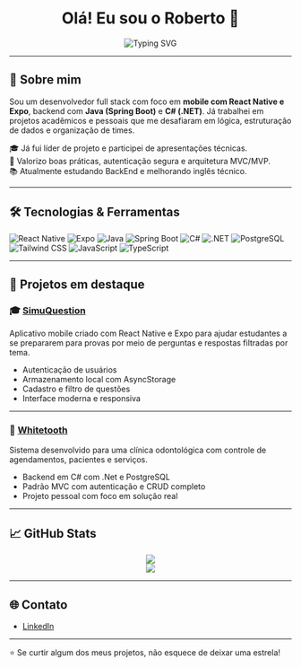 <h1 align="center">Olá! Eu sou o Roberto 👋</h1>

<p align="center">
  <img src="https://readme-typing-svg.herokuapp.com?font=Fira+Code&size=22&pause=1000&center=true&width=435&lines=Desenvolvedor+Full+Stack;Apaixonado+por+tecnologia;React+Native+%7C+Spring+Boot+%7C+C%23" alt="Typing SVG" />
</p>

---

## 🚀 Sobre mim

Sou um desenvolvedor full stack com foco em **mobile com React Native e Expo**, backend com **Java (Spring Boot)** e **C# (.NET)**. Já trabalhei em projetos acadêmicos e pessoais que me desafiaram em lógica, estruturação de dados e organização de times.

🎓 Já fui líder de projeto e participei de apresentações técnicas.  
🔐 Valorizo boas práticas, autenticação segura e arquitetura MVC/MVP.  
📚 Atualmente estudando BackEnd e melhorando inglês técnico.

---

## 🛠️ Tecnologias & Ferramentas

![React Native](https://img.shields.io/badge/-React%20Native-61DAFB?logo=react&logoColor=white&style=flat)
![Expo](https://img.shields.io/badge/-Expo-000020?logo=expo&style=flat)
![Java](https://img.shields.io/badge/-Java-007396?logo=java&logoColor=white)
![Spring Boot](https://img.shields.io/badge/-Spring%20Boot-6DB33F?logo=springboot&logoColor=white)
![C#](https://img.shields.io/badge/-C%23-239120?logo=c-sharp&logoColor=white)
![.NET](https://img.shields.io/badge/-.NET-512BD4?logo=dotnet&logoColor=white)
![PostgreSQL](https://img.shields.io/badge/-PostgreSQL-336791?logo=postgresql&logoColor=white)
![Tailwind CSS](https://img.shields.io/badge/-TailwindCSS-38B2AC?logo=tailwind-css&logoColor=white)
![JavaScript](https://img.shields.io/badge/-JavaScript-F7DF1E?logo=javascript&logoColor=black)
![TypeScript](https://img.shields.io/badge/-TypeScript-3178C6?logo=typescript&logoColor=white)

---

## 📱 Projetos em destaque

### 🎓 [SimuQuestion](https://github.com/RobertoSantos98/SimuQuestion)
Aplicativo mobile criado com React Native e Expo para ajudar estudantes a se prepararem para provas por meio de perguntas e respostas filtradas por tema.

- Autenticação de usuários
- Armazenamento local com AsyncStorage
- Cadastro e filtro de questões
- Interface moderna e responsiva

---

### 🦷 [Whitetooth](https://github.com/RobertoSantos98/Whitetooth)
Sistema desenvolvido para uma clínica odontológica com controle de agendamentos, pacientes e serviços.

- Backend em C# com .Net e PostgreSQL
- Padrão MVC com autenticação e CRUD completo
- Projeto pessoal com foco em solução real

---

## 📈 GitHub Stats

<p align="center">
  <img src="https://github-readme-stats.vercel.app/api?username=RobertoSantos98&show_icons=true&theme=react" />
  <br />
  <img src="https://github-readme-stats.vercel.app/api/top-langs/?username=RobertoSantos98&layout=compact&theme=react" />
</p>

---

## 🌐 Contato

- [LinkedIn](https://www.linkedin.com/in/robertosantos98/)

---

⭐ Se curtir algum dos meus projetos, não esquece de deixar uma estrela!
